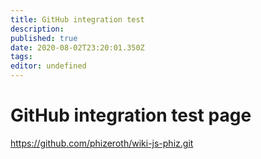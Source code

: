 ```yaml
---
title: GitHub integration test
description: 
published: true
date: 2020-08-02T23:20:01.350Z
tags: 
editor: undefined
---
```


# GitHub integration test page
https://github.com/phizeroth/wiki-js-phiz.git
